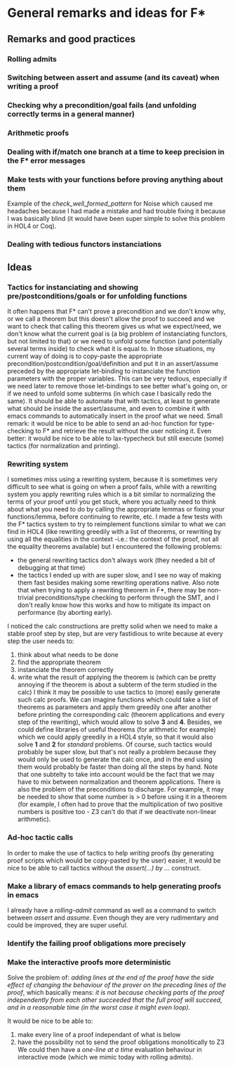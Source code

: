 # General remarks and ideas for F*

## Remarks and good practices
### Rolling admits
### Switching between assert and assume (and its caveat) when writing a proof
### Checking why a precondition/goal fails (and unfolding correctly terms in a general manner)
### Arithmetic proofs
### Dealing with if/match one branch at a time to keep precision in the F* error messages
### Make tests with your functions before proving anything about them
Example of the *check_well_formed_pattern* for Noise which caused me headaches because I had made a mistake and had trouble fixing it because I was basically blind (it would have been super simple to solve this problem in HOL4 or Coq).

### Dealing with tedious functors instanciations

## Ideas
### Tactics for instanciating and showing pre/postconditions/goals or for unfolding functions
It often happens that F* can't prove a precondition and we don't know why, or we call a theorem but this doesn't allow the proof to succeed and we want to check that calling this theorem gives us what we expect/need, we don't know what the current goal is (a big problem of instanciating functors, but not limited to that) or we need to unfold some function (and potentially several terms inside) to check what it is equal to.
In those situations, my current way of doing is to copy-paste the appropriate precondition/postcondition/goal/definition and put it in an assert/assume preceded by the appropriate let-binding to instanciate the function parameters with the proper variables. This can be very tedious, especially if we need later to remove those let-bindings to see better what's going on, or if we need to unfold some subterms (in which case I basically redo the same).
It should be able to automate that with tactics, at least to generate what should be inside the assert/assume, and even to combine it with emacs commands to automatically insert in the proof what we need.
Small remark: it would be nice to be able to send an ad-hoc function for type-checking to F* and retrieve the result without the user noticing it. Even better: it would be nice to be able to lax-typecheck but still execute (some) tactics (for normalization and printing).

### Rewriting system
I sometimes miss using a rewriting system, because it is sometimes very difficult to see what is going on when a proof fails, while with a rewriting system you apply rewriting rules which is a bit similar to normalizing the terms of your proof until you get stuck, where you actually need to think about what you need to do by calling the appropriate lemmas or fixing your functions/lemma, before continuing to rewrite, etc.
I made a few tests with the F* tactics system to try to reimplement functions similar to what we can find in HOL4 (like rewriting greedily with a list of theorems, or rewriting by using all the equalities in the context -i.e.: the context of the proof, not all the equality theorems available) but I encountered the following problems:
* the general rewriting tactics don't always work (they needed a bit of debugging at that time)
* the tactics I ended up with are super slow, and I see no way of making them fast besides making some rewriting operations native. Also note that when trying to apply a rewriting theorem in F*, there may be non-trivial preconditions/type checking to perform through the SMT, and I don't really know how this works and how to mitigate its impact on performance (by aborting early).

I noticed the calc constructions are pretty solid when we need to make a stable proof step by step, but are very fastidious to write because at every step the user needs to:
1. think about what needs to be done
2. find the appropriate theorem
3. instanciate the theorem correctly
4. write what the result of applying the theorem is (which can be pretty annoying if the theorem is about a subterm of the term studied in the calc)
I think it may be possible to use tactics to (more) easily generate such calc proofs.
We can imagine functions which could take a list of theorems as parameters and apply them greedily one after another before printing the corresponding calc (theorem applications and every step of the rewriting), which would allow to solve **3** and **4**. Besides, we could define libraries of useful theorems (for arithmetic for example) which we could apply greedily in a HOL4 style, so that it would also solve **1** and **2** for *standard* problems.
Of course, such tactics would probably be super slow, but that's not really a problem because they would only be used to generate the calc once, and in the end using them would probably be faster than doing all the steps by hand.
Note that one subtelty to take into account would be the fact that we may have to mix between normalization and theorem applications. There is also the problem of the preconditions to discharge. For example, it may be needed to show that some number is > 0 before using it in a theorem  (for example, I often had to prove that the multiplication of two positive numbers is positive too - Z3 can't do that if we deactivate non-linear arithmetic).

### Ad-hoc tactic calls
In order to make the use of tactics to help *writing* proofs (by generating proof scripts which would be copy-pasted by the user) easier, it would be nice to be able to call tactics without the *assert(...) by ...* construct.

### Make a library of emacs commands to help generating proofs in emacs
I already have a *rolling-admit* command as well as a command to switch between *assert* and *assume*. Even though they are very rudimentary and could be improved, they are super useful.

### Identify the failing proof obligations more precisely
### Make the interactive proofs more deterministic
Solve the problem of: *adding lines at the end of the proof have the side effect of changing the behaviour of the prover on the preceding lines of the proof*, which basically means: *it is not because checking parts of the proof independently from each other succeeded that the full proof will succeed, and in a reasonable time (in the worst case it might even loop)*.

It would be nice to be able to:
1. make every line of a proof independant of what is below
2. have the possibility not to send the proof obligations monolitically to Z3
We could then have a *one-line at a time* evaluation behaviour in interactive mode (which we mimic today with rolling admits).